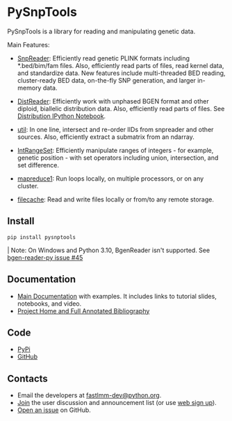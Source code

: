 PySnpTools
====================

PySnpTools is a library for reading and manipulating genetic data.

Main Features:

* [SnpReader](http://fastlmm.github.io/PySnpTools): Efficiently read genetic PLINK formats including \*.bed/bim/fam files.
          Also, efficiently read parts of files, read kernel data, and standardize data.
          New features include multi-threaded BED reading, cluster-ready BED data, on-the-fly SNP generation,
          and larger in-memory data.

* [DistReader](https://fastlmm.github.io/PySnpTools/#module-pysnptools.distreader): Efficiently work with
         unphased BGEN format and other diploid, biallelic distribution data.
          Also, efficiently read parts of files. See [Distribution IPython Notebook](https://nbviewer.jupyter.org/github/fastlmm/PySnpTools/blob/master/doc/ipynb/Dist.ipynb).

* [util](https://fastlmm.github.io/PySnpTools/#module-pysnptools.util): In one line, intersect and re-order IIDs from snpreader and other sources.
          Also, efficiently extract a submatrix from an ndarray.

* [IntRangeSet](https://fastlmm.github.io/PySnpTools/#util-intrangeset): Efficiently manipulate ranges of integers - for example, genetic position - with set operators including union, intersection, and set difference.

* [mapreduce1](https://fastlmm.github.io/PySnpTools/#module-pysnptools.util.mapreduce1): Run loops locally, on multiple processors, or on any cluster.

* [filecache](https://fastlmm.github.io/PySnpTools/#module-pysnptools.util.filecache):  Read and write files locally or from/to any remote storage.

Install
-------

    pip install pysnptools

| Note: On Windows and Python 3.10, BgenReader isn't supported. See
[bgen-reader-py issue #45](https://github.com/limix/bgen-reader-py/issues/45)

Documentation
-------------

* [Main Documentation](http://fastlmm.github.io/PySnpTools/) with examples. It includes links to tutorial slides, notebooks, and video.
* [Project Home and Full Annotated Bibliography](https://fastlmm.github.io/)

Code
----

* [PyPi](https://pypi.org/project/pysnptools/)
* [GitHub](https://github.com/fastlmm/PySnpTools)

Contacts
--------

* Email the developers at fastlmm-dev@python.org.
* [Join](mailto:fastlmm-user-join@python.org?subject=Subscribe) the user discussion and announcement list (or use [web sign up](https://mail.python.org/mailman3/lists/fastlmm-user.python.org)).
* [Open an issue](https://github.com/fastlmm/PySnpTools/issues) on GitHub.
